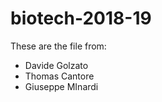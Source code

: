 # biotech-2018-19
These are the file from:
  - Davide Golzato
  - Thomas Cantore
  - Giuseppe MInardi
